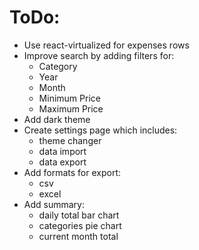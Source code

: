 # ToDo:
- Use react-virtualized for expenses rows
- Improve search by adding filters for:
    - Category
    - Year
    - Month
    - Minimum Price
    - Maximum Price
- Add dark theme
- Create settings page which includes:
    - theme changer
    - data import
    - data export
- Add formats for export:
    - csv
    - excel
- Add summary:
    - daily total bar chart
    - categories pie chart
    - current month total